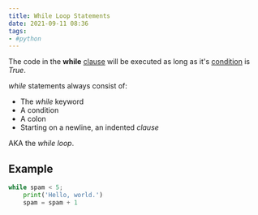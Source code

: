 ```yaml
---
title: While Loop Statements
date: 2021-09-11 08:36
tags:
- #python
---
```


The code in the **while** [clause](20210911075037-clause.md) will be executed as
long as it's [condition](20210911072918-conditions.md) is _True_.

_while_ statements always consist of:

* The _while_ keyword
* A condition
* A colon
* Starting on a newline, an indented _clause_

AKA the _while loop_.

## Example

```python
while spam < 5;
    print('Hello, world.')
    spam = spam + 1
```
